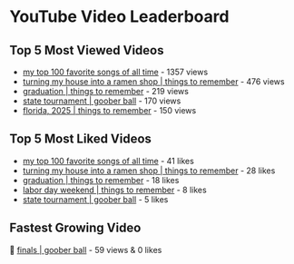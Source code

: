 # YouTube Video Leaderboard

## Top 5 Most Viewed Videos
- [my top 100 favorite songs of all time](https://youtu.be/zYnjnriU374) - 1357 views
- [turning my house into a ramen shop | things to remember](https://youtu.be/RBDZBPQs_fI) - 476 views
- [graduation | things to remember](https://youtu.be/l2r22Se8iw4) - 219 views
- [state tournament | goober ball](https://youtu.be/Ci5MFGdfzOE) - 170 views
- [florida, 2025 | things to remember](https://youtu.be/EGSwAs7yjAY) - 150 views

## Top 5 Most Liked Videos
- [my top 100 favorite songs of all time](https://youtu.be/zYnjnriU374) - 41 likes
- [turning my house into a ramen shop | things to remember](https://youtu.be/RBDZBPQs_fI) - 28 likes
- [graduation | things to remember](https://youtu.be/l2r22Se8iw4) - 18 likes
- [labor day weekend | things to remember](https://youtu.be/I6uEidcqydk) - 8 likes
- [state tournament | goober ball](https://youtu.be/Ci5MFGdfzOE) - 5 likes

## Fastest Growing Video
🔹 [finals | goober ball](https://youtu.be/srDTP8KR9QE) - 59 views & 0 likes
